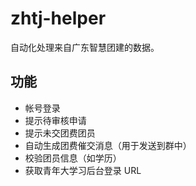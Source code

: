 # zhtj-helper

自动化处理来自广东智慧团建的数据。

## 功能

- 帐号登录
- 提示待审核申请
- 提示未交团费团员
- 自动生成团费催交消息（用于发送到群中）
- 校验团员信息（如学历）
- 获取青年大学习后台登录 URL
